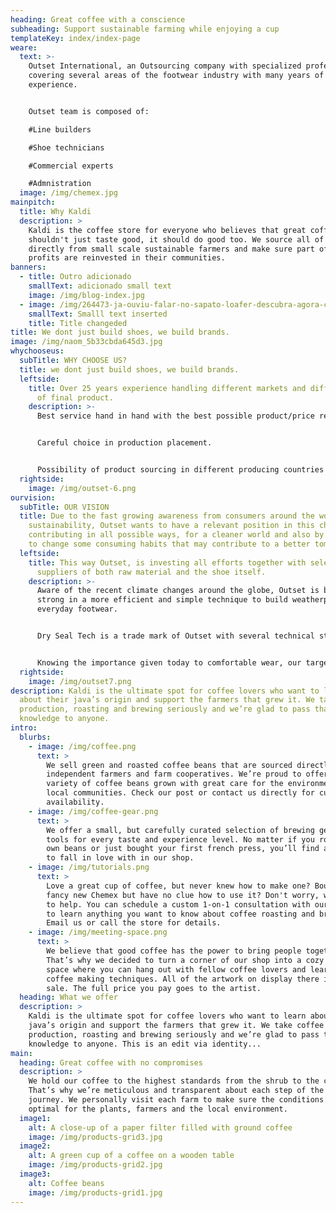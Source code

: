 ```yaml
---
heading: Great coffee with a conscience
subheading: Support sustainable farming while enjoying a cup
templateKey: index/index-page
weare:
  text: >-
    Outset International, an Outsourcing company with specialized professionals
    covering several areas of the footwear industry with many years of
    experience.


    Outset team is composed of:

    #Line builders

    #Shoe technicians

    #Commercial experts

    #Admnistration
  image: /img/chemex.jpg
mainpitch:
  title: Why Kaldi
  description: >
    Kaldi is the coffee store for everyone who believes that great coffee
    shouldn't just taste good, it should do good too. We source all of our beans
    directly from small scale sustainable farmers and make sure part of the
    profits are reinvested in their communities.
banners:
  - title: Outro adicionado
    smallText: adicionado small text
    image: /img/blog-index.jpg
  - image: /img/264473-ja-ouviu-falar-no-sapato-loafer-descubra-agora-como-usalo-casualmente-1170x774-removebg-preview.png
    smallText: Smalll text inserted
    title: Title changeded
title: We dont just build shoes, we build brands.
image: /img/naom_5b33cbda645d3.jpg
whychooseus:
  subTitle: WHY CHOOSE US?
  title: we dont just build shoes, we build brands.
  leftside:
    title: Over 25 years experience handling different markets and different types
      of final product.
    description: >-
      Best service hand in hand with the best possible product/price relation.


      Careful choice in production placement.


      Possibility of product sourcing in different producing countries other than Portugal due to our vast net of connections.
  rightside:
    image: /img/outset-6.png
ourvision:
  subTitle: OUR VISION
  title: Due to the fast growing awareness from consumers around the world towards
    sustainability, Outset wants to have a relevant position in this change, by
    contributing in all possible ways, for a cleaner world and also by helping
    to change some consuming habits that may contribute to a better tomorrow.
  leftside:
    title: This way Outset, is investing all efforts together with selected
      suppliers of both raw material and the shoe itself.
    description: >-
      Aware of the recent climate changes around the globe, Outset is betting
      strong in a more efficient and simple technique to build weatherproof
      everyday footwear.


      Dry Seal Tech is a trade mark of Outset with several technical steps that will allow our customers to transform everyday casual and fashion styles into functional all-weather shoes.


      Knowing the importance given today to comfortable wear, our target in every product we build its to provide our shoes with the latest available components in this area.
  rightside:
    image: /img/outset7.png
description: Kaldi is the ultimate spot for coffee lovers who want to learn
  about their java’s origin and support the farmers that grew it. We take coffee
  production, roasting and brewing seriously and we’re glad to pass that
  knowledge to anyone.
intro:
  blurbs:
    - image: /img/coffee.png
      text: >
        We sell green and roasted coffee beans that are sourced directly from
        independent farmers and farm cooperatives. We’re proud to offer a
        variety of coffee beans grown with great care for the environment and
        local communities. Check our post or contact us directly for current
        availability.
    - image: /img/coffee-gear.png
      text: >
        We offer a small, but carefully curated selection of brewing gear and
        tools for every taste and experience level. No matter if you roast your
        own beans or just bought your first french press, you’ll find a gadget
        to fall in love with in our shop.
    - image: /img/tutorials.png
      text: >
        Love a great cup of coffee, but never knew how to make one? Bought a
        fancy new Chemex but have no clue how to use it? Don't worry, we’re here
        to help. You can schedule a custom 1-on-1 consultation with our baristas
        to learn anything you want to know about coffee roasting and brewing.
        Email us or call the store for details.
    - image: /img/meeting-space.png
      text: >
        We believe that good coffee has the power to bring people together.
        That’s why we decided to turn a corner of our shop into a cozy meeting
        space where you can hang out with fellow coffee lovers and learn about
        coffee making techniques. All of the artwork on display there is for
        sale. The full price you pay goes to the artist.
  heading: What we offer
  description: >
    Kaldi is the ultimate spot for coffee lovers who want to learn about their
    java’s origin and support the farmers that grew it. We take coffee
    production, roasting and brewing seriously and we’re glad to pass that
    knowledge to anyone. This is an edit via identity...
main:
  heading: Great coffee with no compromises
  description: >
    We hold our coffee to the highest standards from the shrub to the cup.
    That’s why we’re meticulous and transparent about each step of the coffee’s
    journey. We personally visit each farm to make sure the conditions are
    optimal for the plants, farmers and the local environment.
  image1:
    alt: A close-up of a paper filter filled with ground coffee
    image: /img/products-grid3.jpg
  image2:
    alt: A green cup of a coffee on a wooden table
    image: /img/products-grid2.jpg
  image3:
    alt: Coffee beans
    image: /img/products-grid1.jpg
---
```


